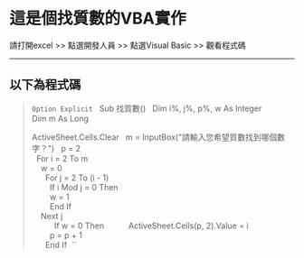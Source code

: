 # 這是個找質數的VBA實作
請打開excel >> 點選開發人員 >> 點選Visual Basic >> 觀看程式碼

---
以下為程式碼
---

> ``Option Explicit``  
> Sub 找質數()  
> Dim i%, j%, p%, w As Integer  
> Dim m As Long  
>  
> ActiveSheet.Cells.Clear   
> m = InputBox("請輸入您希望質數找到哪個數字？")  
> p = 2  
>   
> For i = 2 To m  
>       w = 0  
>   
>       For j = 2 To (i - 1)  
>           If i Mod j = 0 Then  
>           w = 1  
>           End If  
>       Next j  
>       
>       If w = 0 Then  
>           ActiveSheet.Cells(p, 2).Value = i  
>           p = p + 1  
>       End If  ``
